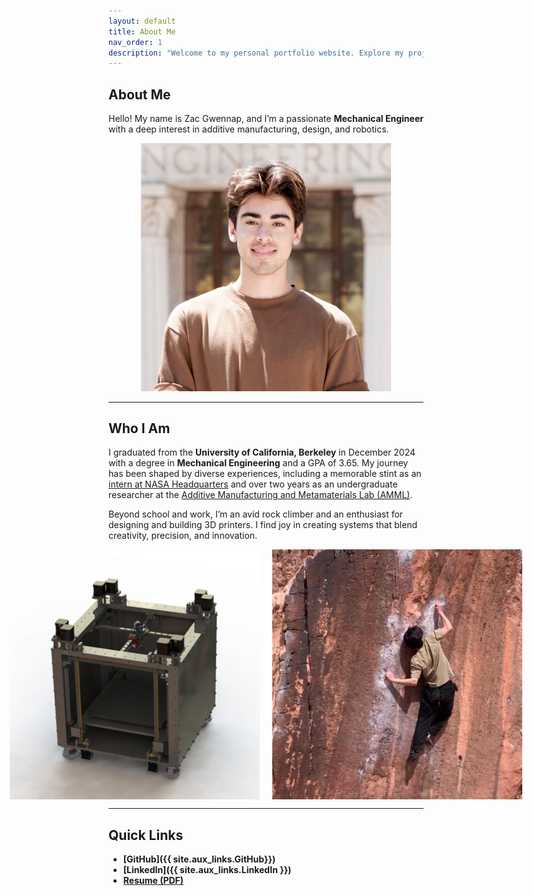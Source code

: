 ```yaml
---
layout: default
title: About Me
nav_order: 1
description: "Welcome to my personal portfolio website. Explore my projects, skills, and experience."
---
```


## About Me
Hello! My name is Zac Gwennap, and I’m a passionate **Mechanical Engineer** with a deep interest in additive manufacturing, design, and robotics.  

<div style="text-align: center;">
  <img src="assets/headshot.JPG" alt="Headshot" width="400">
</div>

---

## Who I Am
I graduated from the **University of California, Berkeley** in December 2024 with a degree in **Mechanical Engineering** and a GPA of 3.65. My journey has been shaped by diverse experiences, including a memorable stint as an [intern at NASA Headquarters](https://www.nasa.gov/stem-content/x-59-3d-printing/) and over two years as an undergraduate researcher at the [Additive Manufacturing and Metamaterials Lab (AMML)](https://www.raynexzheng.com/).

Beyond school and work, I’m an avid rock climber and an enthusiast for designing and building 3D printers. I find joy in creating systems that blend creativity, precision, and innovation.  

<div style="display: flex; justify-content: center; gap: 20px;">
  <img src="assets/MoXY_cad.jpg" alt="3D Printer CAD" style="height: 400px; width: auto;">
  <img src="assets/climbing.jpg" alt="Rock Climbing at the Beach" style="height: 400px; width: auto;">
</div>

---

## Quick Links
- **[GitHub]({{ site.aux_links.GitHub}})**  
- **[LinkedIn]({{ site.aux_links.LinkedIn }})**  
- **[Resume (PDF)](resume.pdf)**  
